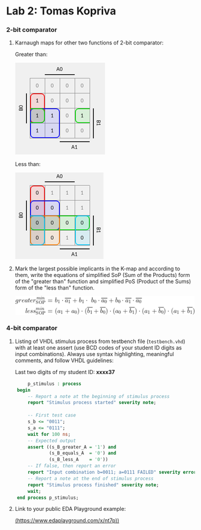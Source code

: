 # Lab 2: Tomas Kopriva

### 2-bit comparator

1. Karnaugh maps for other two functions of 2-bit comparator:

   Greater than:

   ![K-maps](images/greater-SOP.png)

   Less than:

   ![K-maps](images/less-POS.png)

2. Mark the largest possible implicants in the K-map and according to them, write the equations of simplified SoP (Sum of the Products) form of the "greater than" function and simplified PoS (Product of the Sums) form of the "less than" function.

   ![Logic functions](images/rovnice.png)

### 4-bit comparator

1. Listing of VHDL stimulus process from testbench file (`testbench.vhd`) with at least one assert (use BCD codes of your student ID digits as input combinations). Always use syntax highlighting, meaningful comments, and follow VHDL guidelines:

   Last two digits of my student ID: **xxxx37**

```vhdl
        p_stimulus : process
    begin
        -- Report a note at the beginning of stimulus process
        report "Stimulus process started" severity note;

        -- First test case
        s_b <= "0011"; 
        s_a <= "0111";
        wait for 100 ns;
        -- Expected output
        assert ((s_B_greater_A = '1') and
                (s_B_equals_A  = '0') and
                (s_B_less_A    = '0'))
        -- If false, then report an error
        report "Input combination b=0011; a=0111 FAILED" severity error;
        -- Report a note at the end of stimulus process
        report "Stimulus process finished" severity note;
        wait;
    end process p_stimulus;

```

2. Link to your public EDA Playground example:

   [(https://www.edaplayground.com/x/nt7p))](https://www.edaplayground.com/x/nt7p)
